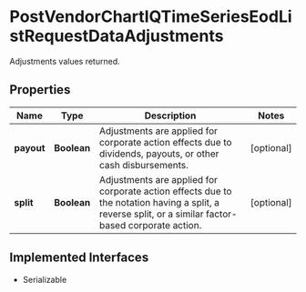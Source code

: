 

# PostVendorChartIQTimeSeriesEodListRequestDataAdjustments

Adjustments values returned.

## Properties

Name | Type | Description | Notes
------------ | ------------- | ------------- | -------------
**payout** | **Boolean** | Adjustments are applied for corporate action effects due to dividends, payouts, or other cash disbursements. |  [optional]
**split** | **Boolean** | Adjustments are applied for corporate action effects due to the notation having a split, a reverse split, or a similar factor-based corporate action. |  [optional]


## Implemented Interfaces

* Serializable


